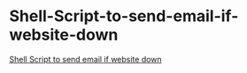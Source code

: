# Shell-Script-to-send-email-if-website-down
[Shell Script to send email if website down](https://www.fosstechnix.com/shell-script-to-send-email-if-website-down/)
